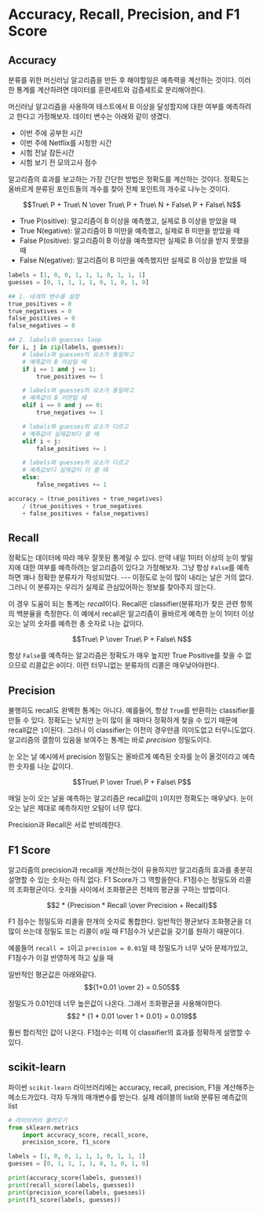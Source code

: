 # Accuracy, Recall, Precision, and F1 Score

## Accuracy

분류를 위한 머신러닝 알고리즘을 만든 후 해야할일은 예측력을 계산하는 것이다. 이러한 통계를 계산하려면 데이터를 훈련세트와 검증세트로 분리해야한다.

머신러닝 알고리즘을 사용하여 테스트에서 B 이상을 달성할지에 대한 여부를 예측하려고 한다고 가정해보자. 데이터 변수는 아래와 같이 생겼다.

- 이번 주에 공부한 시간
- 이번 주에 Netflix를 시청한 시간
- 시험 전날 잠든시간
- 시험 보기 전 모의고사 점수

알고리즘의 효과를 보고하는 가장 간단한 방법은 정확도를 계산하는 것이다. 정확도는 올바르게 분류된 포인트들의 개수를 찾아 전체 포인트의 개수로 나누는 것이다.

$$True\ P + True\ N \over True\ P + True\ N + False\ P + False\ N$$

- True P(ositive): 알고리즘이 B 이상을 예측했고, 실제로 B 이상을 받았을 때
- True N(egative): 알고리즘이 B 미만을 예측했고, 실제로 B 미만을 받았을 때
- False P(ositive): 알고리즘이 B 이상을 예측했지만 실제로 B 이상을 받지 못했을 때
- False N(egative): 알고리즘이 B 미만을 예측했지만 실제로 B 이상을 받았을 때

```py
labels = [1, 0, 0, 1, 1, 1, 0, 1, 1, 1]
guesses = [0, 1, 1, 1, 1, 0, 1, 0, 1, 0]

## 1. 네개의 변수를 설정
true_positives = 0
true_negatives = 0
false_positives = 0
false_negatives = 0

## 2. labels와 guesses loop
for i, j in zip(labels, guesses):
    # labels와 guesses의 요소가 동일하고
    # 예측값이 B 이상일 때
    if i == 1 and j == 1:
        true_positives += 1

    # labels와 guesses의 요소가 동일하고
    # 예측값이 B 미만일 때
    elif i == 0 and j == 0:
        true_negatives += 1

    # labels와 guesses의 요소가 다르고
    # 예측값이 실제값보다 클 때
    elif i < j:
        false_positives += 1

    # labels와 guesses의 요소가 다르고
    # 예측값보다 실제값이 더 클 때
    else:
        false_negatives += 1

accuracy = (true_positives + true_negatives)
    / (true_positives + true_negatives
    + false_positives + false_negatives)
```

## Recall

정확도는 데이터에 따라 매우 잘못된 통계일 수 있다. 만약 내일 1미터 이상의 눈이 쌓일지에 대한 여부를 예측하려는 알고리즘이 있다고 가정해보자. 그냥 항상 `False`를 예측하면 꽤나 정확한 분류자가 작성되었다. --- 이정도로 눈이 많이 내리는 날은 거의 없다. 그러니 이 분류자는 우리가 실제로 관심있어하는 정보를 찾아주지 않는다.

이 경우 도움이 되는 통계는 *recall*이다. Recall은 classifier(분류자)가 찾은 관련 항목의 백분율을 측정한다. 이 예에서 recall은 알고리즘이 올바르게 예측한 눈이 1미터 이상 오는 날의 숫자를 예측한 총 숫자로 나눈 값이다.

$$True\ P \over True\ P + False\ N$$

항상 `False`를 예측하는 알고리즘은 정확도가 매우 높지만 True Positive를 찾을 수 없으므로 리콜값은 `0`이다. 이런 터무니없는 분류자의 리콜은 매우낮아야한다.

## Precision

불행히도 recall도 완벽한 통계는 아니다. 예를들어, 항상 `True`를 반환하는 classifier를 만들 수 있다. 정확도는 낮지만 눈이 많이 올 때마다 정확하게 찾을 수 있기 때문에 recall값은 `1`이된다. 그러나 이 classifier는 이전의 경우만큼 의미도없고 터무니도없다. 알고리즘의 결함이 있음을 보여주는 통계는 바로 *precision* 정밀도이다.

눈 오는 날 예시에서 precision 정밀도는 올바르게 예측된 숫자를 눈이 올것이라고 예측한 숫자를 나눈 값이다.

$$True\ P \over True\ P + False\ P$$

매일 눈이 오는 날을 예측하는 알고리즘은 recall값이 `1`이지만 정확도는 매우낮다. 눈이 오는 날은 제대로 예측하지만 오탐이 너무 많다.

Precision과 Recall은 서로 반비례한다.

## F1 Score

알고리즘의 precision과 recall을 계산하는것이 유용하지만 알고리즘의 효과를 충분히 설명할 수 있는 숫자는 아직 없다. F1 Score가 그 역할을한다. F1점수는 정밀도와 리콜의 조화평균이다. 숫자들 사이에서 조화평균은 전체의 평균을 구하는 방법이다.

$$2 * {Precision * Recall \over Precision + Recall}$$

F1 점수는 정밀도와 리콜을 한개의 숫자로 통합한다. 일반적인 평균보다 조화평균을 더 많이 쓰는데 정밀도 또는 리콜이 `0`일 때 F1점수가 낮은값을 갖기를 원하기 때문이다.

예를들어 `recall = 1`이고 `precision = 0.01`일 때 정밀도가 너무 낮아 문제가있고, F1점수가 이걸 반영하게 하고 싶을 때

일반적인 평균값은 아래와같다.
$${1+0.01 \over 2} = 0.505$$

정밀도가 0.01인데 너무 높은값이 나온다. 그래서 조화평균을 사용해야한다.
$$2 * {1 * 0.01 \over 1 + 0.01} = 0.019$$

훨씬 합리적인 값이 나온다. F1점수는 이제 이 classifier의 효과를 정확하게 설명할 수 있다.

## scikit-learn

파이썬 `scikit-learn` 라이브러리에는 accuracy, recall, precision, F1을 계산해주는 메소드가있다. 각자 두개의 매개변수를 받는다. 실제 레이블의 list와 분류된 예측값의 list

```py
# 라이브러리 불러오기
from sklearn.metrics 
    import accuracy_score, recall_score, 
    precision_score, f1_score

labels = [1, 0, 0, 1, 1, 1, 0, 1, 1, 1]
guesses = [0, 1, 1, 1, 1, 0, 1, 0, 1, 0]

print(accuracy_score(labels, guesses))
print(recall_score(labels, guesses))
print(precision_score(labels, guesses))
print(f1_score(labels, guesses))
```